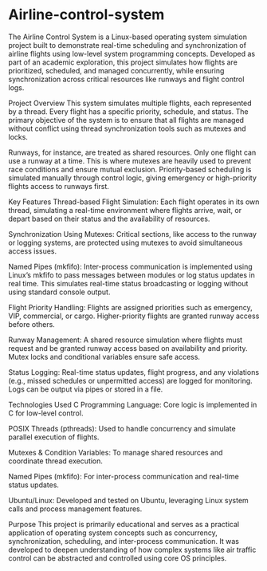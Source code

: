 # Airline-control-system
The Airline Control System is a Linux-based operating system simulation project built to demonstrate real-time scheduling and synchronization of airline flights using low-level system programming concepts. Developed as part of an academic exploration, this project simulates how flights are prioritized, scheduled, and managed concurrently, while ensuring synchronization across critical resources like runways and flight control logs.

Project Overview
This system simulates multiple flights, each represented by a thread. Every flight has a specific priority, schedule, and status. The primary objective of the system is to ensure that all flights are managed without conflict using thread synchronization tools such as mutexes and locks.

Runways, for instance, are treated as shared resources. Only one flight can use a runway at a time. This is where mutexes are heavily used to prevent race conditions and ensure mutual exclusion. Priority-based scheduling is simulated manually through control logic, giving emergency or high-priority flights access to runways first.

Key Features
Thread-based Flight Simulation: Each flight operates in its own thread, simulating a real-time environment where flights arrive, wait, or depart based on their status and the availability of resources.

Synchronization Using Mutexes: Critical sections, like access to the runway or logging systems, are protected using mutexes to avoid simultaneous access issues.

Named Pipes (mkfifo): Inter-process communication is implemented using Linux’s mkfifo to pass messages between modules or log status updates in real time. This simulates real-time status broadcasting or logging without using standard console output.

Flight Priority Handling: Flights are assigned priorities such as emergency, VIP, commercial, or cargo. Higher-priority flights are granted runway access before others.

Runway Management: A shared resource simulation where flights must request and be granted runway access based on availability and priority. Mutex locks and conditional variables ensure safe access.

Status Logging: Real-time status updates, flight progress, and any violations (e.g., missed schedules or unpermitted access) are logged for monitoring. Logs can be output via pipes or stored in a file.

Technologies Used
C Programming Language: Core logic is implemented in C for low-level control.

POSIX Threads (pthreads): Used to handle concurrency and simulate parallel execution of flights.

Mutexes & Condition Variables: To manage shared resources and coordinate thread execution.

Named Pipes (mkfifo): For inter-process communication and real-time status updates.

Ubuntu/Linux: Developed and tested on Ubuntu, leveraging Linux system calls and process management features.

Purpose
This project is primarily educational and serves as a practical application of operating system concepts such as concurrency, synchronization, scheduling, and inter-process communication. It was developed to deepen understanding of how complex systems like air traffic control can be abstracted and controlled using core OS principles.

